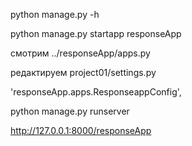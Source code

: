 python manage.py -h

python manage.py startapp responseApp

смотрим ../responseApp/apps.py


редактируем project01/settings.py

'responseApp.apps.ResponseappConfig',

python manage.py runserver

http://127.0.0.1:8000/responseApp
